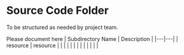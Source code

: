 # Source Code Folder
To be structured as needed by project team.

Please document here
| Subdirectory Name | Description |
|---|---|
| resource | resource |
| | |
| | |
| | |
| | |

